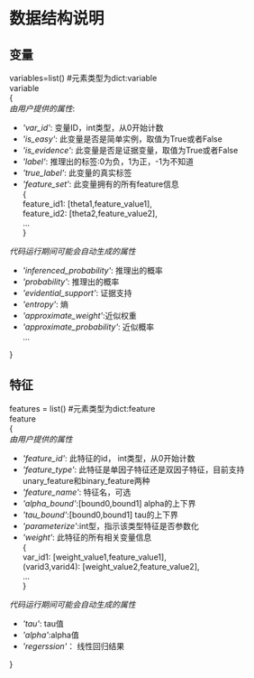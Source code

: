 # 数据结构说明     
## 变量

variables=list()   #元素类型为dict:variable                                           
variable                      
{                        
  *由用户提供的属性*:                              
*    *'var_id'*:     变量ID，int类型，从0开始计数                
*    *'is_easy'*:    此变量是否是简单实例，取值为True或者False                  
*    *'is_evidence'*:  此变量是否是证据变量，取值为True或者False  
*    *'label'*:  推理出的标签:0为负，1为正，-1为不知道             
*    *'true_label'*:  此变量的真实标签                                 
*    *'feature_set'*:    此变量拥有的所有feature信息                  
    {      
      feature_id1: [theta1,feature_value1],                  
      feature_id2: [theta2,feature_value2],                     
      ...                      
    }   

  *代码运行期间可能会自动生成的属性*        
*    *'inferenced_probability'*: 推理出的概率
*    *'probability'*:   推理出的概率           
*    *'evidential_support'*: 证据支持
*    *'entropy'*: 熵
*    *'approximate_weight'*:近似权重
*    *'approximate_probability'*: 近似概率     
  ...              
            
}

## 特征    

features  = list()      #元素类型为dict:feature         
feature             
{                     
  *由用户提供的属性*
*    *'feature_id'*: 此特征的id， int类型，从0开始计数       
*    *'feature_type'*: 此特征是单因子特征还是双因子特征，目前支持unary_feature和binary_feature两种            
*    *'feature_name'*: 特征名，可选 
*    *'alpha_bound'*:[bound0,bound1] alpha的上下界  
*    *'tau_bound'*:[bound0,bound1] tau的上下界       
*    *'parameterize'*:int型，指示该类型特征是否参数化                    
*    *'weight'*:  此特征的所有相关变量信息                                                                 
    {            
      var_id1:        [weight_value1,feature_value1],                         
     (varid3,varid4): [weight_value2,feature_value2],                               
      ...                
    }    

*代码运行期间可能会自动生成的属性*
*    *'tau'*: tau值
*    *'alpha'*:alpha值
*    *'regerssion'*： 线性回归结果               
            
}

